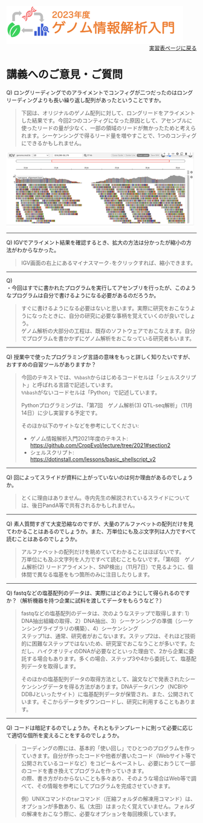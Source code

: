 <img src="https://github.com/CropEvol/lecture/blob/master/textbook_2023/images/logo.png?raw=true" alt="2023年度ゲノム情報解析入門" height="100px" align="middle">

<div align="right"><a href="https://github.com/CropEvol/lecture#section2">実習表ページに戻る</a></div>

# 講義へのご意見・ご質問

Q) ロングリーディングでのアライメントでコンフィグが二つだったのはロングリーディングよりも長い繰り返し配列があったということですか。

> 下図は、オリジナルのゲノム配列に対して、ロングリードをアライメントした結果です。今回2つのコンティグになった原因として、アセンブルに使ったリードの量が少なく、一部の領域のリードが無かったためと考えられます。シーケンシングで得るリード量を増やすことで、1つのコンティグにできるかもしれません。

<img src="https://github.com/CropEvol/lecture/blob/master/textbook_2023/images/long-read_alignment_result.png?raw=true" height="200px" align="middle">

---

Q) IGVでアライメント結果を確認するとき、拡大の方法は分かったが縮小の方法がわからなかった。

> IGV画面の右上にあるマイナスマーク`-`をクリックすれば、縮小できます。

---

Q)  
・今回はすでに書かれたプログラムを実行してアセンブリを行ったが、このようなプログラムは自分で書けるようになる必要があるのだろうか。  

> すぐに書けるようになる必要はないと思います。実際に研究をおこなうようになったときに、自分の研究に必要な事柄を覚えていくのが良いでしょう。  
> ゲノム解析の大部分の工程は、既存のソフトウェアでおこなえます。自分でプログラムを書かかずにゲノム解析をおこなっている研究者もいます。  

---

Q) 授業中で使ったプログラミング言語の意味をもっと詳しく知りたいですが、おすすめの自習ツールがありますか？

> 今回のテキストでは、`%%bash`からはじめるコードセルは「シェルスクリプト」と呼ばれる言語で記述しています。  
> `%%bash`がないコードセルは「Python」で記述しています。
> 
> Pythonプログラミングは、「第7回　ゲノム解析(3) QTL-seq解析」（11月14日）に少し実習する予定です。
> 
> そのほか以下のサイトなどを参考にしてください:
> - ゲノム情報解析入門2021年度のテキスト: https://github.com/CropEvol/lecture/tree/2021#section2
> - シェルスクリプト: https://dotinstall.com/lessons/basic_shellscript_v2

---

Q) 回によってスライドが資料に上がっていないのは何か理由があるのでしょうか。

> とくに理由はありません。寺内先生の解説されているスライドについては、後日PandA等で共有されるかもしれません。

---

Q) 素人質問すぎて大変恐縮なのですが、大量のアルファベットの配列だけを見てわかることはあるのでしょうか。また、万単位にも及ぶ文字列は人力ですべて読むことはあるのでしょうか。

> アルファベットの配列だけを眺めていてわかることはほぼないです。  
> 万単位にも及ぶ文字列を人力ですべて読むこともないです。「第6回　ゲノム解析(2) リードアライメント、SNP検出」（11月7日）で見るように、個体間で異なる塩基をもつ箇所のみに注目したりします。

---

Q) fastqなどの塩基配列のデータは、実際にはどのようにして得られるのですか？（解析機器を持つ企業に試料を渡してデータをもらうなど？）

> fastqなどの塩基配列のデータは、次のようなステップで取得します: 1）DNA抽出組織の取得、2）DNA抽出、3）シーケンシングの準備（シーケンシングライブラリの構築）、4）シーケンシング  
> ステップ1は、通常、研究者がおこないます。ステップ2は、それほど技術的に困難なステップではないため、研究室でおこなうことが多いです。ただし、ハイクオリティのDNAが必要などといった理由で、2から企業に委託する場合もあります。多くの場合、ステップ3や4から委託して、塩基配列データを取得します。
> 
> そのほかの塩基配列データの取得方法として、論文などで発表されたシーケンシングデータを得る方法があります。DNAデータバンク（NCBIやDDBJといったサイト）に塩基配列データが保管され、また、公開されています。そこからデータをダウンロードし、研究に利用することもあります。

---

Q) コードは暗記するのでしょうか。それともテンプレートに則って必要に応じて適切な個所を変えることをするのでしょうか。

> コーディングの際には、基本的「使い回し」でひとつのプログラムを作っていきます。自分が作ったコードや他者が書いたコード（Webサイト等で公開されているコードなど）をコピー＆ペーストし、必要におうじて一部のコードを書き換えてプログラムを作っていきます。  
> の際、書き方がわからないことも多々あり、そのような場合はWeb等で調べて、その情報を参考にしてプログラムを完成させていきます。
> 
> 例）UNIXコマンドの`tar`コマンド（圧縮フォルダの解凍用コマンド）は、オプションが多数あり、私（太田）はまったく覚えていません。フォルダの解凍をおこなう際に、必要なオプションを毎回検索しています。